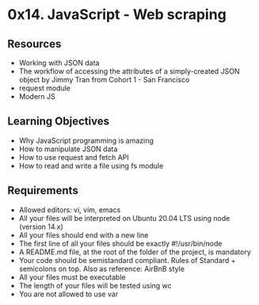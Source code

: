 # 0x14. JavaScript - Web scraping

## Resources

- Working with JSON data
- The workflow of accessing the attributes of a simply-created JSON object by Jimmy Tran from Cohort 1 - San Francisco
- request module
- Modern JS

## Learning Objectives

- Why JavaScript programming is amazing
- How to manipulate JSON data
- How to use request and fetch API
- How to read and write a file using fs module

## Requirements

- Allowed editors: vi, vim, emacs
- All your files will be interpreted on Ubuntu 20.04 LTS using node (version 14.x)
- All your files should end with a new line
- The first line of all your files should be exactly #!/usr/bin/node
- A README.md file, at the root of the folder of the project, is mandatory
- Your code should be semistandard compliant. Rules of Standard + semicolons on top. Also as reference: AirBnB style
- All your files must be executable
- The length of your files will be tested using wc
- You are not allowed to use var
